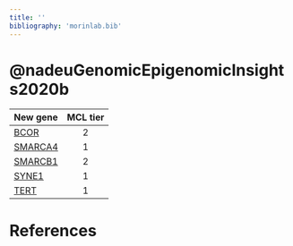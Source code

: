 ```yaml
---
title: ''
bibliography: 'morinlab.bib'
---
```


# @nadeuGenomicEpigenomicInsights2020b
|New gene|MCL tier|
|:-|:-:|
|[BCOR](BCOR)|2 |
|[SMARCA4](SMARCA4)|1 |
|[SMARCB1](SMARCB1)|2 |
|[SYNE1](SYNE1)|1 |
|[TERT](TERT)|1 |

# References


